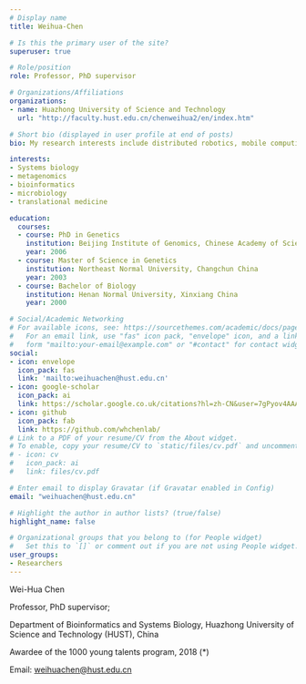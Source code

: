 ```yaml
---
# Display name
title: Weihua-Chen

# Is this the primary user of the site?
superuser: true

# Role/position
role: Professor, PhD supervisor

# Organizations/Affiliations
organizations:
- name: Huazhong University of Science and Technology
  url: "http://faculty.hust.edu.cn/chenweihua2/en/index.htm"

# Short bio (displayed in user profile at end of posts)
bio: My research interests include distributed robotics, mobile computing and programmable matter.

interests:
- Systems biology
- metagenomics
- bioinformatics
- microbiology
- translational medicine

education:
  courses:
  - course: PhD in Genetics
    institution: Beijing Institute of Genomics, Chinese Academy of Sciences, Beijing China
    year: 2006
  - course: Master of Science in Genetics
    institution: Northeast Normal University, Changchun China
    year: 2003
  - course: Bachelor of Biology
    institution: Henan Normal University, Xinxiang China
    year: 2000

# Social/Academic Networking
# For available icons, see: https://sourcethemes.com/academic/docs/page-builder/#icons
#   For an email link, use "fas" icon pack, "envelope" icon, and a link in the
#   form "mailto:your-email@example.com" or "#contact" for contact widget.
social:
- icon: envelope
  icon_pack: fas
  link: 'mailto:weihuachen@hust.edu.cn'
- icon: google-scholar
  icon_pack: ai
  link: https://scholar.google.co.uk/citations?hl=zh-CN&user=7gPyov4AAAAJ
- icon: github
  icon_pack: fab
  link: https://github.com/whchenlab/
# Link to a PDF of your resume/CV from the About widget.
# To enable, copy your resume/CV to `static/files/cv.pdf` and uncomment the lines below.
# - icon: cv
#   icon_pack: ai
#   link: files/cv.pdf

# Enter email to display Gravatar (if Gravatar enabled in Config)
email: "weihuachen@hust.edu.cn"

# Highlight the author in author lists? (true/false)
highlight_name: false

# Organizational groups that you belong to (for People widget)
#   Set this to `[]` or comment out if you are not using People widget.
user_groups:
- Researchers
---
```


Wei-Hua Chen

Professor, PhD supervisor; 

Department of Bioinformatics and Systems Biology, Huazhong University of Science and Technology (HUST), China

Awardee of the 1000 young talents program, 2018 (*)

Email: weihuachen@hust.edu.cn
